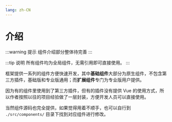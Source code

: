```yaml
---
lang: zh-CN
---
```


# 介绍

:::warning 提示
组件介绍部分整体待完善
:::

:::tip 说明
所有组件均为全局组件，无需引用即可直接使用。
:::

框架提供一系列的组件方便快速开发，其中**基础组件**大部分为原生组件，不包含第三方插件，基础版和专业版通用；而**扩展组件**专门为专业版用户提供。

因为有的组件里使用到了第三方插件，但有的插件没有提供 Vue 的使用方式，所以作者按照以往的项目经验做了一层封装，方便开发人员可以直接使用。

当然组件源码也完全提供，如果觉得用着不顺手，也可以自行到 `./src/components/` 目录下找到对应组件进行修改。